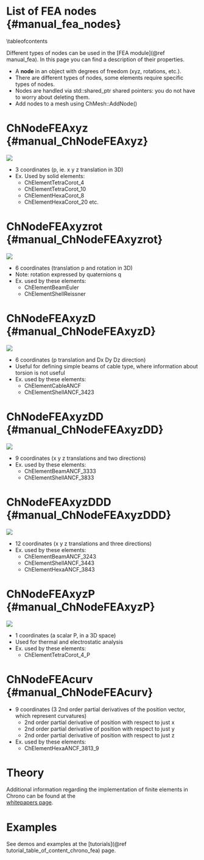 ﻿
List of FEA nodes         {#manual_fea_nodes}
=======================

\tableofcontents


Different types of nodes can be used in the [FEA module](@ref manual_fea).
In this page you can find a description of their properties. 

- A **node** in an object with degrees of freedom (xyz, rotations, etc.). 
- There are different types of nodes, some elements require specific types of nodes.
- Nodes are handled via std::shared_ptr shared pointers: you do not have to worry about deleting them.
- Add nodes to a mesh using ChMesh::AddNode()
  


# ChNodeFEAxyz  {#manual_ChNodeFEAxyz}

![](http://www.projectchrono.org/assets/manual/fea_ChNodeFEAxyz.png)

- 3 coordinates (p, ie. x y z translation in 3D)
- Ex. Used by solid elements:
  - ChElementTetraCorot_4 
  - ChElementTetraCorot_10 
  - ChElementHexaCorot_8
  - ChElementHexaCorot_20  etc. 



# ChNodeFEAxyzrot  {#manual_ChNodeFEAxyzrot}

![](http://www.projectchrono.org/assets/manual/fea_ChNodeFEAxyzrot.png)

- 6 coordinates (translation p and rotation in 3D)
- Note: rotation expressed by quaternions q
- Ex. used by these elements:
  - ChElementBeamEuler 
  - ChElementShellReissner


# ChNodeFEAxyzD  {#manual_ChNodeFEAxyzD}

![](http://www.projectchrono.org/assets/manual/fea_ChNodeFEAxyzD.png)

- 6 coordinates (p translation and Dx Dy Dz direction)
- Useful for defining simple beams of cable type, where information about torsion is not useful
- Ex. used by these elements:
  - ChElementCableANCF 
  - ChElementShellANCF_3423

 
# ChNodeFEAxyzDD {#manual_ChNodeFEAxyzDD}

![](http://www.projectchrono.org/assets/manual/fea_ChNodeFEAxyzDD.png)

- 9 coordinates (x y z translations and two directions)
- Ex. used by these elements:
  - ChElementBeamANCF_3333 
  - ChElementShellANCF_3833


# ChNodeFEAxyzDDD {#manual_ChNodeFEAxyzDDD}

![](http://www.projectchrono.org/assets/manual/fea_ChNodeFEAxyzDDD.png)

- 12 coordinates (x y z translations and three directions)
- Ex. used by these elements:
  - ChElementBeamANCF_3243 
  - ChElementShellANCF_3443
  - ChElementHexaANCF_3843


# ChNodeFEAxyzP   {#manual_ChNodeFEAxyzP}

![](http://www.projectchrono.org/assets/manual/fea_ChNodeFEAxyzP.png)

- 1 coordinates (a scalar P, in a 3D space)
- Used for thermal and electrostatic analysis
- Ex. used by these elements:
  - ChElementTetraCorot_4_P 


# ChNodeFEAcurv   {#manual_ChNodeFEAcurv}

- 9 coordinates (3 2nd order partial derivatives of the position vector, which represent curvatures)
  - 2nd order partial derivative of position with respect to just x
  - 2nd order partial derivative of position with respect to just y
  - 2nd order partial derivative of position with respect to just z
- Ex. used by these elements:
  - ChElementHexaANCF_3813_9 
  
  
# Theory

Additional information regarding the implementation of finite elements
in Chrono can be found at the  
[whitepapers page](http://projectchrono.org/whitepapers/).


# Examples

See demos and examples at the 
[tutorials](@ref tutorial_table_of_content_chrono_fea) page.





